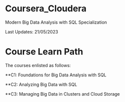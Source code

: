 # Coursera_Cloudera
Modern Big Data Analysis with SQL Specialization

Last Updates: 21/05/2023

# Course Learn Path

The courses enlisted as follows:

**C1: Foundations for Big Data Analysis with SQL

**C2: Analyzing Big Data with SQL

**C3: Managing Big Data in Clusters and Cloud Storage
